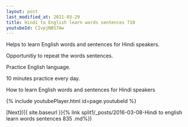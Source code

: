 ```yaml
---
layout: post
last_modified_at: 2021-03-29
title: Hindi to English learn words sentences 710 
youtubeId: CIvpjNBS7Aw
---
```

 
 
Helps to learn English words and sentences for Hindi speakers.

Opportunitiy to repeat the words sentences. 

Practice English language. 
 
10 minutes practice every day. 
 
How to learn English words and sentences for Hindi speakers 
 
{% include youtubePlayer.html id=page.youtubeId %}
 
 
[Next]({{ site.baseurl }}{% link  split1/_posts/2016-03-08-Hindi to english learn words sentences 835 .md%})
 
